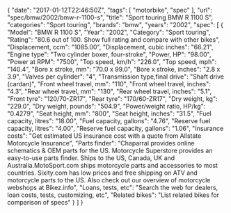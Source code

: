 {
    "date": "2017-01-12T22:46:50Z",
    "tags": [
        "motorbike",
        "spec"
    ],
    "url": "spec\/bmw\/2002\/bmw-r-1100-s",
    "title": "Sport touring BMW R 1100 S",
    "categories": "Sport touring",
    "brands": "bmw",
    "years": "2002",
    "spec": [
        {
            "Model": "BMW R 1100 S",
            "Year": "2002",
            "Category": "Sport touring",
            "Rating": "80.6 out of 100. Show full rating and compare with other bikes",
            "Displacement, ccm": "1085.00",
            "Displacement, cubic inches": "66.21",
            "Engine type": "Two cylinder boxer, four-stroke",
            "Power, HP": "98.00",
            "Power at RPM": "7500",
            "Top speed, km\/h": "226.0",
            "Top speed, mph": "140.4",
            "Bore x stroke, mm": "70.0 x 99.0",
            "Bore x stroke, inches": "2.8 x 3.9",
            "Valves per cylinder": "4",
            "Transmission type,final drive": "Shaft drive (cardan)",
            "Front wheel travel, mm": "110",
            "Front wheel travel, inches": "4.3",
            "Rear wheel travel, mm": "130",
            "Rear wheel travel, inches": "5.1",
            "Front tyre": "120\/70-ZR17",
            "Rear tyre": "170\/60-ZR17",
            "Dry weight, kg": "229.0",
            "Dry weight, pounds": "504.9",
            "Power\/weight ratio, HP\/kg": "0.4279",
            "Seat height, mm": "800",
            "Seat height, inches": "31.5",
            "Fuel capacity, litres": "18.00",
            "Fuel capacity, gallons": "4.76",
            "Reserve fuel capacity, litres": "4.00",
            "Reserve fuel capacity, gallons": "1.06",
            "Insurance costs": "Get estimated US insurance cost with a quote from Allstate Motorcycle Insurance",
            "Parts finder": "Chaparral provides online schematics & OEM parts for the US.   Motorcycle Superstore provides an easy-to-use parts finder. Ships to the US, Canada, UK and Australia.MotoSport.com ships motorcycle parts and accessories to most countries.    Sixity.com has low prices and free shipping on ATV and motorcycle parts to the US. Also check out our overview of motorcycle webshops at Bikez.info",
            "Loans, tests, etc": "Search the web for dealers, loan costs, tests, customizing, etc",
            "Related bikes": "List related bikes for comparison of specs"
        }
    ]
}